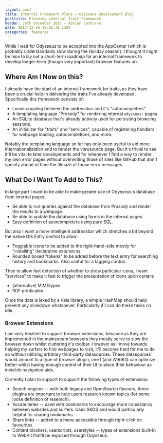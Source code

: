 ```yaml
---
layout: post
title: Internal Framework Plans — Odysseus Development Blog
posttitle: Planning internal Trait Framework
header: 26th December 2017 — Adrian Cochrane
date: 2017-12-26 16:52:38 1300
categories: features
---
```


While I wait for Odysseus to be accepted into the AppCenter (which is probably understandably slow during the Holiday season), I thought it might be nice to lay out a short-term roadmap for an internal framework to develop longer-term (though very important) browser features on. 

## Where Am I Now on this?

I already have the start of an internal framework for traits, as they have been a crucial help in delivering the traits I've already developed. Specifically this framework consists of:

* Loose coupling between the addressbar and it's "autocompleters".
* A templating language "Prosody" for rendering internal `odysseus:` pages. 
* An SQLite database that's already actively used for persisting browsing sessions.
* An initializer for "traits" and "services", capable of registering handlers for webpage loading, autocompletions, and more.

Notably the templating language so far has only been useful to aid more internationalization and to render the viewsource page. But it's trivial to see it'll be vital to later developments and for whenever I find a way to render my own error pages without overwriting those of sites like GitHub that don't specify ahead of time the filesize of those error messages.

## What Do I Want To Add to This?

In large part I want to be able to make greater use of Odysseus's database from internal pages:

* Be able to run queries against the database from Prosody and render the results to a webpage.
* Be able to update the database using forms in the internal pages.
* Easy definition of autocompleters using pure SQL.

But also I want a more intelligent addressbar which stretches a bit beyond the native Gtk Entry control to allow:

* Togglable icons to be added to the right-hand-side mostly for "installing" declarative extensions.
* Rounded boxed "tokens" to be added before the text entry for searching history and bookmarks. Also useful for a tagging control.

Then to allow fast detection of whether to show particular icons, I want "services" to make it fast to trigger the presentation of icons upon certain:

* (alternative) MIMEtypes
* RDF predicates

Once the data is lexed by a Vala library, a simple HashMap should help prevent any slowdown whatsoever. Particularly if I can do these tasks on idle.

### Browser Extensions

I am very hesitent to support browser extensions, because as they are implemented in the mainstream browsers they mostly serve to slow the browser down whilst cluttering it's toolbar. However as I move towards helping my surfers to find webpages to visit, it'll become hard for me to do so without utilizing arbitrary third-party datasources. These datasources would amount to a type of browser plugin, one I (and WebKit) can optimize better whilst having enough control of their UI to place their behaviour as invisible navigation aids. 

Currently I plan to support to support the following types of extensions:

* Search engines -- with both legacy and OpenSearch flavours, these plugins are important to help users research known topics (for some loose definition of research).
* Vocabularies -- used with bookmarks to encourage more consistancy between websites and surfers. Uses SKOS and would particularly helpful for sharing bookmarks. 
* Share links -- added to a menu accessible through right-click on favourites.
* Content blockers, userscripts, userstyles -- types of extensions built-in to WebKit that'll be exposed through Odysseus. 
